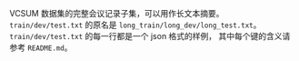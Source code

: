 VCSUM 数据集的完整会议记录子集，可以用作长文本摘要。
`train/dev/test.txt` 的原名是 `long_train/long_dev/long_test.txt`。
`train/dev/test.txt` 的每一行都是一个 json 格式的样例，
其中每个键的含义请参考 `README.md`。

